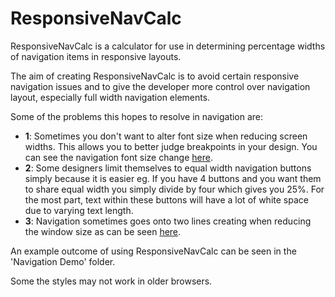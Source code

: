 # ResponsiveNavCalc

ResponsiveNavCalc is a calculator for use in determining percentage widths of navigation items in responsive layouts.

The aim of creating ResponsiveNavCalc is to avoid certain responsive navigation issues and to give the developer more control over navigation layout, especially full width navigation elements.

Some of the problems this hopes to resolve in navigation are:

* **1**: Sometimes you don't want to alter font size when reducing screen widths. This allows you to better judge breakpoints in your design. You can see the navigation font size change [here](https://www.asburyagile.com/).
* **2**: Some designers limit themselves to equal width navigation buttons simply because it is easier eg. If you have 4 buttons and you want them to share equal width you simply divide by four which gives you 25%. For the most part, text within these buttons will have a lot of white space due to varying text length.
* **3**: Navigation sometimes goes onto two lines creating when reducing the window size as can be seen [here](https://www.asburyagile.com/).


An example outcome of using ResponsiveNavCalc can be seen in the 'Navigation Demo' folder.

Some the styles may not work in older browsers.